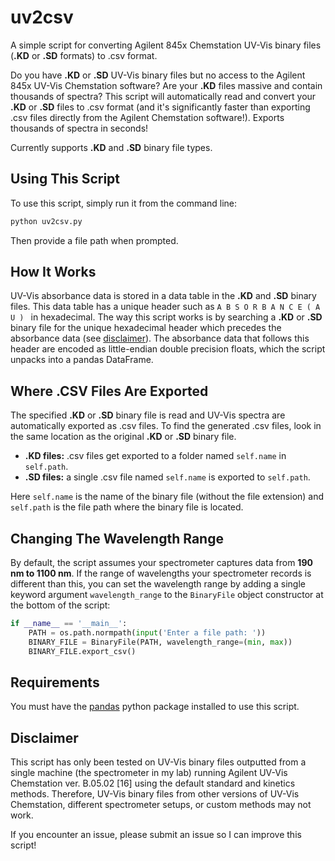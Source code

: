 # uv2csv
A simple script for converting Agilent 845x Chemstation UV-Vis binary files (**.KD** or **.SD** formats) to .csv format.

Do you have **.KD** or **.SD** UV-Vis binary files but no access to the Agilent 845x UV-Vis Chemstation software? Are your **.KD** files massive and contain thousands of spectra? This script will automatically read and convert your **.KD** or **.SD** files to .csv format (and it's significantly faster than exporting .csv files directly from the Agilent Chemstation software!). Exports thousands of spectra in seconds!

Currently supports **.KD** and **.SD** binary file types.

## Using This Script
To use this script, simply run it from the command line:

```sh
python uv2csv.py
```
Then provide a file path when prompted.

## How It Works
UV-Vis absorbance data is stored in a data table in the **.KD** and **.SD** binary files. This data table has a unique header such as ``A B S O R B A N C E ( A U ) `` in hexadecimal. The way this script works is by searching a **.KD** or **.SD** binary file for the unique hexadecimal header which precedes the absorbance data (see [disclaimer](#disclaimer)). The absorbance data that follows this header are encoded as little-endian double precision floats, which the script unpacks into a pandas DataFrame.

## Where .CSV Files Are Exported
The specified **.KD** or **.SD** binary file is read and UV-Vis spectra are automatically exported as .csv files. To find the generated .csv files, look in the same location as the original **.KD** or **.SD** binary file.
- **.KD files:** .csv files get exported to a folder named ``self.name`` in ``self.path``. 
- **.SD files:** a single .csv file named ``self.name`` is exported to ``self.path``.

Here ``self.name`` is the name of the binary file (without the file extension) and ``self.path`` is the file path where the binary file is located.

## Changing The Wavelength Range
By default, the script assumes your spectrometer captures data from **190 nm to 1100 nm**. If the range of wavelengths your spectrometer records is different than this, you can set the wavelength range by adding a single keyword argument ``wavelength_range`` to the ``BinaryFile`` object constructor at the bottom of the script:

```python
if __name__ == '__main__':
    PATH = os.path.normpath(input('Enter a file path: '))
    BINARY_FILE = BinaryFile(PATH, wavelength_range=(min, max))
    BINARY_FILE.export_csv()

```

## Requirements
You must have the [pandas](https://pandas.pydata.org/) python package installed to use this script.

## Disclaimer
This script has only been tested on UV-Vis binary files outputted from a single machine (the spectrometer in my lab) running Agilent UV-Vis Chemstation ver. B.05.02 [16] using the default standard and kinetics methods. Therefore, UV-Vis binary files from other versions of UV-Vis Chemstation, different spectrometer setups, or custom methods may not work.

If you encounter an issue, please submit an issue so I can improve this script!
